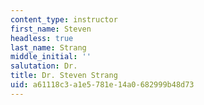 ```yaml
---
content_type: instructor
first_name: Steven
headless: true
last_name: Strang
middle_initial: ''
salutation: Dr.
title: Dr. Steven Strang
uid: a61118c3-a1e5-781e-14a0-682999b48d73
---
```

